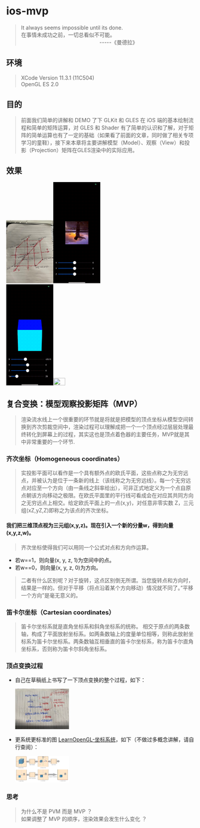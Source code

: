 # ios-mvp

>It always seems impossible until its done.<br>
在事情未成功之前，一切总看似不可能。<br>
　　　　　　　　　　　　　　　-----《曼德拉》

## 环境

>XCode Version 11.3.1 (11C504)<br>
OpenGL ES 2.0<br>

## 目的

>前面我们简单的讲解和 DEMO 了下 GLKit 和 GLES 在 iOS 端的基本绘制流程和简单的矩阵运算，对 GLES 和 Shader 有了简单的认识和了解，对于矩阵的简单运算也有了一定的基础（如果看了前面的文章，同时做了相关专项学习的童鞋），接下来本章将主要讲解模型（Model）、观察（View）和投影（Projection）矩阵在GLES渲染中的实际应用。

## 效果

<img src="../res/cube.jpeg" width="25%" height="25%"><img src="../res/image.gif" width="25%" height="25%"><br>
<img src="../res/colorcube.gif" width="25%" height="25%"><img src="../res/imgecube.gif" width="25%" height="25%">

## 复合变换：模型观察投影矩阵（MVP）

>渲染流水线上一个很重要的环节就是将就是把模型的顶点坐标从模型空间转换到齐次剪裁空间中，渲染过程可以理解成把一个一个顶点经过层层处理最终转化到屏幕上的过程，其实这也是顶点着色器的主要任务，MVP就是其中非常重要的一个环节.

### 齐次坐标（Homogeneous coordinates）
>实投影平面可以看作是一个具有额外点的欧氏平面，这些点称之为无穷远点，并被认为是位于一条新的线上（该线称之为无穷远线）。每一个无穷远点对应至一个方向（由一条线之斜率给出），可非正式地定义为一个点自原点朝该方向移动之极限。在欧氏平面里的平行线可看成会在对应其共同方向之无穷远点上相交。给定欧氏平面上的一点(x,y)，对任意非零实数 Z，三元组(xZ,yZ,Z)即称之为该点的齐次坐标。

#### 我们把三维顶点视为三元组(x,y,z)。现在引入一个新的分量w，得到向量(x,y,z,w)。
>齐次坐标使得我们可以用同一个公式对点和方向作运算。

- 若w==1，则向量(x, y, z, 1)为空间中的点。
- 若w==0，则向量(x, y, z, 0)为方向。

> 二者有什么区别呢？对于旋转，这点区别倒无所谓。当您旋转点和方向时，结果是一样的。但对于平移（将点沿着某个方向移动）情况就不同了。”平移一个方向”是毫无意义的。

### 笛卡尔坐标（Cartesian coordinates）
>笛卡尔坐标系就是直角坐标系和斜角坐标系的统称。 相交于原点的两条数轴，构成了平面放射坐标系。如两条数轴上的度量单位相等，则称此放射坐标系为笛卡尔坐标系。两条数轴互相垂直的笛卡尔坐标系，称为笛卡尔直角坐标系，否则称为笛卡尔斜角坐标系。

### 顶点变换过程

- 自己在草稿纸上书写了一下顶点变换的整个过程，如下：

    <img src="../res/v-des.jpeg" width="30%" height="30%">

- 更系统更标准的图 [LearnOpenGL-坐标系统](https://learnopengl-cn.readthedocs.io/zh/latest/01%20Getting%20started/08%20Coordinate%20Systems/)，如下（不做过多概念讲解，请自行查阅）：

    <img src="../res/coordinate_systems.png" width="30%" height="30%">

### 思考
>为什么不是 PVM 而是 MVP ？<br>
>如果调整了 MVP 的顺序，渲染效果会发生什么变化 ？

## 
